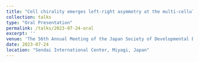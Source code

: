 ```yaml
---
title: "Cell chirality emerges left-right asymmetry at the multi-cellular level: left-right asymmetric formation of lamellipodia and focal adhesions drive collective migration"
collection: talks
type: "Oral Presentation"
permalink: /talks/2023-07-24-oral
excerpt: ''
venue: 'The 56th Annual Meeting of the Japan Society of Developmental Biologists'
date: 2023-07-24
location: "Sendai International Center, Miyagi, Japan"
---
```

